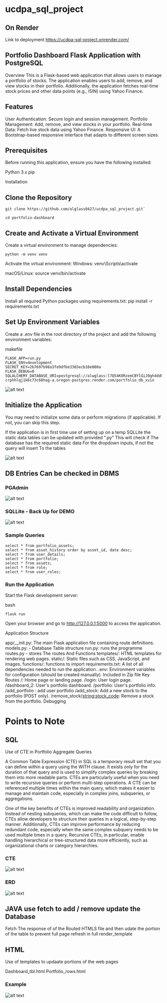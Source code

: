 # ucdpa_sql_project

## On Render
Link to deployment
https://ucdpa-sql-project.onrender.com/

## Portfolio Dashboard Flask Application with PostgreSQL
Overview
This is a Flask-based web application that allows users to manage a portfolio of stocks. The application enables users to add, remove, and view stocks in their portfolio. Additionally, the application fetches real-time stock prices and other data points (e.g., ISIN) using Yahoo Finance.

## Features
User Authentication: Secure login and session management.
Portfolio Management: Add, remove, and view stocks in your portfolio.
Real-time Data: Fetch live stock data using Yahoo Finance.
Responsive UI: A Bootstrap-based responsive interface that adapts to different screen sizes.

## Prerequisites
Before running this application, ensure you have the following installed:

Python 3.x
pip

Installation
## Clone the Repository
    git clone https://github.com/alglass0427/ucdpa_sql_project.git`

    cd portfolio-dashboard
## Create and Activate a Virtual Environment

Create a virtual environment to manage dependencies:

    python -m venv venv

Activate the virtual environment:
Windows:
    venv\Scripts\activate

macOS/Linux:
    source venv/bin/activate

## Install Dependencies
Install all required Python packages using requirements.txt:
    pip install -r requirements.txt

## Set Up Environment Variables
Create a .env file in the root directory of the project and add the following environment variables:

makefile

    FLASK_APP=run.py
    FLASK_ENV=development
    SECRET_KEY=2b7697b98a3fe9dfbe3365ecb10e000a
    FLASK_DEBUG=0
    SQLALCHEMY_DATABASE_URI=postgresql://alwglass:l7Q54KORzemCBYlGiJ0gh4ddGFnTT2eb@dpg-crphhlqj1k6c73c68hag-a.oregon-postgres.render.com/portfolio_db_xvin

![alt text](./app/static/secrets.png)

## Initialize the Application
You may need to initialize some data or perform migrations (if applicable). If not, you can skip this step.

If the application is in first time use of setting up on a temp SQLLite the static data tables can be updated with provided ".py"
This will check if The database has the required static data For the dropdown inputs, if not the query will insert To the tables

![alt text](./app/static/insert_py_files.png)

## DB Entries Can be checked in DBMS

### PGAdmin
![alt text](./app/static/PGAdmin.png)

### SQLLite -  Back Up for DEMO
![alt text](./app/static/SQLLite_DB_Browser.png.png)


### Sample Queries
    select * from portfolio_assets;
    select * from asset_history order by asset_id, date desc;
    select * from user_details;
    select * from portfolio;
    select * from assets;
    select * from role;
    select * from user_roles;



### Run the Application
Start the Flask development server:

bash

    flask run
Open your browser and go to http://127.0.0.1:5000 to access the application.

Application Structure

 

app/__init.py: The main Flask application file containing route definitions.
models.py: - Database Table structure
run.py: runs the programme
routes.py - stores The routes And Functions
templates/: HTML templates for rendering web pages.
static/: Static files such as CSS, JavaScript, and images.
functions/: functions to import
requirements.txt: A list of all dependencies needed to run the application.
.env: Environment variables for configuration (should be created manually). Included in Zip file
Key Routes
/: Home page or landing page.
/login: User login page.
/dashboard_2: User's portfolio dashboard.
/portfolio: User's portfolio info.
/add_portfolio :  add user portfolio
/add_stock: Add a new stock to the portfolio (POST only).
/remove_stock/<string:stock_code>: Remove a stock from the portfolio.
Debugging

# Points to Note
## SQL

Use of CTE in Portfolio Aggregate Queries

A Common Table Expression (CTE) in SQL is a temporary result set that you can define within a query using the WITH clause. It exists only for the duration of that query and is used to simplify complex queries by breaking them into more readable parts. CTEs are particularly useful when you need to write recursive queries or perform multi-step operations. A CTE can be referenced multiple times within the main query, which makes it easier to manage and maintain code, especially in complex joins, subqueries, or aggregations.

One of the key benefits of CTEs is improved readability and organization. Instead of nesting subqueries, which can make the code difficult to follow, CTEs allow developers to structure their queries in a logical, step-by-step manner. Additionally, CTEs can improve performance by reducing redundant code, especially when the same complex subquery needs to be used multiple times in a query. Recursive CTEs, in particular, enable handling hierarchical or tree-structured data more efficiently, such as organizational charts or category hierarchies.

### CTE

![alt text](./app/static/CTE.png)

### ERD

![alt text](./app/static/ERD.png)

## JAVA use fetch to add / remove update the Database
Fetch The response of of the Routed HTMLS file and then udate the portion of  the table to prevent full page refresh in full render_template

## HTML 

Use of templates to updaate portions of the web pages 

Dashboard_tbl.html
Portfolio_rows.html

### Example 

![alt text](./app/static/fetch.png)